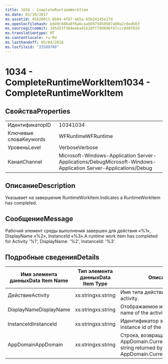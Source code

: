 ```yaml
---
title: 1034 - CompleteRuntimeWorkItem
ms.date: 03/30/2017
ms.assetid: 45620011-8b04-4f87-ab5a-65b24145e17d
ms.openlocfilehash: bd49c608a8f6a6caab6975850507a00a2c0edb03
ms.sourcegitcommit: 3d5d33f384eeba41b2dff79d096f47ccc8d8f03d
ms.translationtype: MT
ms.contentlocale: ru-RU
ms.lasthandoff: 05/04/2018
ms.locfileid: "33509708"
---
```

# <a name="1034---completeruntimeworkitem"></a><span data-ttu-id="cdfff-102">1034 - CompleteRuntimeWorkItem</span><span class="sxs-lookup"><span data-stu-id="cdfff-102">1034 - CompleteRuntimeWorkItem</span></span>
## <a name="properties"></a><span data-ttu-id="cdfff-103">Свойства</span><span class="sxs-lookup"><span data-stu-id="cdfff-103">Properties</span></span>  
  
|||  
|-|-|  
|<span data-ttu-id="cdfff-104">Идентификатор</span><span class="sxs-lookup"><span data-stu-id="cdfff-104">ID</span></span>|<span data-ttu-id="cdfff-105">1034</span><span class="sxs-lookup"><span data-stu-id="cdfff-105">1034</span></span>|  
|<span data-ttu-id="cdfff-106">Ключевые слова</span><span class="sxs-lookup"><span data-stu-id="cdfff-106">Keywords</span></span>|<span data-ttu-id="cdfff-107">WFRuntime</span><span class="sxs-lookup"><span data-stu-id="cdfff-107">WFRuntime</span></span>|  
|<span data-ttu-id="cdfff-108">Уровень</span><span class="sxs-lookup"><span data-stu-id="cdfff-108">Level</span></span>|<span data-ttu-id="cdfff-109">Verbose</span><span class="sxs-lookup"><span data-stu-id="cdfff-109">Verbose</span></span>|  
|<span data-ttu-id="cdfff-110">Канал</span><span class="sxs-lookup"><span data-stu-id="cdfff-110">Channel</span></span>|<span data-ttu-id="cdfff-111">Microsoft-Windows-Application Server-Applications/Debug</span><span class="sxs-lookup"><span data-stu-id="cdfff-111">Microsoft-Windows-Application Server-Applications/Debug</span></span>|  
  
## <a name="description"></a><span data-ttu-id="cdfff-112">Описание</span><span class="sxs-lookup"><span data-stu-id="cdfff-112">Description</span></span>  
 <span data-ttu-id="cdfff-113">Указывает на завершение RuntimeWorkItem.</span><span class="sxs-lookup"><span data-stu-id="cdfff-113">Indicates a RuntimeWorkItem has completed.</span></span>  
  
## <a name="message"></a><span data-ttu-id="cdfff-114">Сообщение</span><span class="sxs-lookup"><span data-stu-id="cdfff-114">Message</span></span>  
 <span data-ttu-id="cdfff-115">Рабочий элемент среды выполнения завершен для действия «%1», DisplayName «%2», InstanceId «%3».</span><span class="sxs-lookup"><span data-stu-id="cdfff-115">A runtime work item has completed for Activity '%1', DisplayName: '%2', InstanceId: '%3'.</span></span>  
  
## <a name="details"></a><span data-ttu-id="cdfff-116">Подробные сведения</span><span class="sxs-lookup"><span data-stu-id="cdfff-116">Details</span></span>  
  
|<span data-ttu-id="cdfff-117">Имя элемента данных</span><span class="sxs-lookup"><span data-stu-id="cdfff-117">Data Item Name</span></span>|<span data-ttu-id="cdfff-118">Тип элемента данных</span><span class="sxs-lookup"><span data-stu-id="cdfff-118">Data Item Type</span></span>|<span data-ttu-id="cdfff-119">Описание</span><span class="sxs-lookup"><span data-stu-id="cdfff-119">Description</span></span>|  
|--------------------|--------------------|-----------------|  
|<span data-ttu-id="cdfff-120">Действие</span><span class="sxs-lookup"><span data-stu-id="cdfff-120">Activity</span></span>|<span data-ttu-id="cdfff-121">xs:string</span><span class="sxs-lookup"><span data-stu-id="cdfff-121">xs:string</span></span>|<span data-ttu-id="cdfff-122">Имя типа действия.</span><span class="sxs-lookup"><span data-stu-id="cdfff-122">The type name of the activity.</span></span>|  
|<span data-ttu-id="cdfff-123">DisplayName</span><span class="sxs-lookup"><span data-stu-id="cdfff-123">DisplayName</span></span>|<span data-ttu-id="cdfff-124">xs:string</span><span class="sxs-lookup"><span data-stu-id="cdfff-124">xs:string</span></span>|<span data-ttu-id="cdfff-125">Отображаемое имя действия.</span><span class="sxs-lookup"><span data-stu-id="cdfff-125">The display name of the activity.</span></span>|  
|<span data-ttu-id="cdfff-126">InstanceId</span><span class="sxs-lookup"><span data-stu-id="cdfff-126">InstanceId</span></span>|<span data-ttu-id="cdfff-127">xs:string</span><span class="sxs-lookup"><span data-stu-id="cdfff-127">xs:string</span></span>|<span data-ttu-id="cdfff-128">Идентификатор экземпляра действия.</span><span class="sxs-lookup"><span data-stu-id="cdfff-128">The instance id of the activity.</span></span>|  
|<span data-ttu-id="cdfff-129">AppDomain</span><span class="sxs-lookup"><span data-stu-id="cdfff-129">AppDomain</span></span>|<span data-ttu-id="cdfff-130">xs:string</span><span class="sxs-lookup"><span data-stu-id="cdfff-130">xs:string</span></span>|<span data-ttu-id="cdfff-131">Строка, возвращаемая AppDomain.CurrentDomain.FriendlyName.</span><span class="sxs-lookup"><span data-stu-id="cdfff-131">The string returned by AppDomain.CurrentDomain.FriendlyName.</span></span>|
